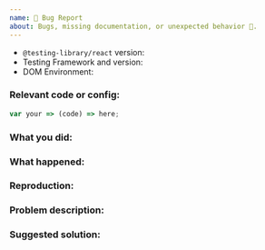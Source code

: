```yaml
---
name: 🐛 Bug Report
about: Bugs, missing documentation, or unexpected behavior 🤔.
---
```


<!--

* Please fill out this template with all the relevant information so we can
  understand what's going on and fix the issue. We appreciate bugs filed and PRs
  submitted!

* If your issue is regarding one of the query APIs (`getByText`,
  `getByLabelText`, etc), then please file it on the `dom-testing-library`
  repository instead. If you file it here it will be closed. Thanks :)

* Please make sure that you are familiar with and follow the Code of Conduct for
  this project (found in the CONDUCT.md file).

We'll probably ask you to submit the fix (after giving some direction). If
you've never done that before, that's great! Check this free short video
tutorial to learn how: http://kcd.im/pull-request

-->

- `@testing-library/react` version:
- Testing Framework and version:
  <!-- are you using jest, mocha, puppeteer, ava? And what version? -->
- DOM Environment:
  <!-- If you're using jsdom (the default with jest), what version? Otherwise, what browser and version are you running tests in? -->

<!--
Keep in mind that if you're using a version of node we don't support that
could also be an issue. Check our package.json file "engines" config for the
supported version.

Also keep in mind that if you're using a version of react we don't support
that could be an issue. Check our package.json file "peerDependencies" config
for the supported version.
-->

### Relevant code or config:

```js
var your => (code) => here;
```

<!--
If this is an issue with documentation, please file an issue on the docs repo:
https://github.com/alexkrolick/testing-library-docs
-->

### What you did:

<!-- What you were doing -->

### What happened:

<!-- Please provide the full error message/screenshots/anything -->

### Reproduction:

<!--
If possible, please create a repository that reproduces the issue with the
minimal amount of code possible.

Template repo: https://github.com/alexkrolick/dom-testing-library-template

Or if you can, try to reproduce the issue in a Codesandbox. You can fork the one
here: https://codesandbox.io/s/5z6x4r7n0p
-->

### Problem description:

<!-- Please describe why the current behavior is a problem -->

### Suggested solution:
<!--
It's ok if you don't have a suggested solution, but it really helps if you could
do a little digging to come up with some suggestion of how to improve things.
-->
